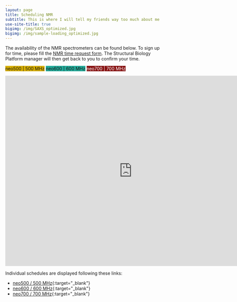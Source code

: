 ```yaml
---
layout: page
title: Scheduling NMR
subtitle: This is where I will tell my friends way too much about me
use-site-title: true
bigimg: /img/SAXS_optimized.jpg
bigimg: /img/sample-loading_optimized.jpg
---
```


The availability of the NMR spectrometers can be found below. To sign up for time, please fill the [NMR time request form](docs/NMR_time_request.pdf). The Structural Biology Platform manager will then get back to you to confirm your time.

<span style="background-color: #d6ae00">neo500 | 500 MHz</span>
<span style="background-color: #22aa99">neo600 | 600 MHz</span>
<span style="background-color: #871111; color:white;">neo700 | 700 MHz</span>

<iframe src="https://calendar.google.com/calendar/embed?title=NMR%20schedule%20-%20Structural%20Biology%20Platform%20UdeM&amp;showPrint=0&amp;height=600&amp;wkst=1&amp;bgcolor=%23FFFFFF&amp;src=art7o7bi9f03bp0851a8t6tcr4qcgl21%40import.calendar.google.com&amp;color=%23AB8B00&amp;src=ftgap6d7cm9hggbadqojbfssrok64jtm%40import.calendar.google.com&amp;color=%231B887A&amp;src=re4j5tk6h2m04jd1kefm71ibt0lf1018%40import.calendar.google.com&amp;color=%23711616&amp;ctz=America%2FToronto" style="border-width:0" width="800" height="600" frameborder="0" scrolling="no"></iframe>

Individual schedules are displayed following these links:

- [neo500 / 500 MHz](https://www.normandcyr.com/nc/index.php/apps/calendar/p/2SSqpCr9deMQw8Yb/neo500){:target="_blank"}
- [neo600 / 600 MHz](https://www.normandcyr.com/nc/index.php/apps/calendar/p/SzfDSBJ35kdS7oCs/neo600){:target="_blank"}
- [neo700 / 700 MHz](https://www.normandcyr.com/nc/index.php/apps/calendar/p/p5ckG9JTTjYmrkxK/neo700){:target="_blank"}



<!-- <form method="POST" action="https://formspree.io/normand.cyr@umontreal.ca" target="">
    <p>Name: </p><input type="text" name="name" size="50">
    <p>Email: </p><input type="email" name="email" pattern="[a-z0-9._%+-]+@[a-z0-9.-]+\.[a-z]{2,3}$" size="50">
    <p>Institution: </p><input type="text" name="institution" size="50">
    <p>Principal investigator: </p><input type="text" name="pi" size="50">
    <p>Phone number: </p><input type="text" name="phone" size="20">
    <p>Magnet: </p><input type="radio" name="magnet" value="500 MHz" checked> 500 MHz
    <input type="radio" name="magnet" value="600 MHz"> 600 MHz
    <input type="radio" name="magnet" value="700 MHz"> 700 MHz
    <p>Details about the project: </p>
    <textarea name="message" rows="10" cols="50"></textarea>
    <p></p>
    <input type="submit" value="Submit">
</form> -->
